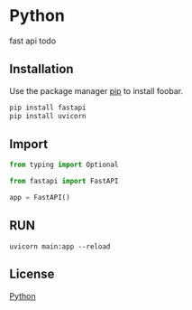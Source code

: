 # Python
fast api todo


## Installation

Use the package manager [pip](https://pip.pypa.io/en/stable/) to install foobar.

```bash
pip install fastapi
pip install uvicorn

```

## Import

```python
from typing import Optional

from fastapi import FastAPI

app = FastAPI()
```

## RUN
```
uvicorn main:app --reload
```

## License
[Python](https://pypi.org/project/fastapi/)